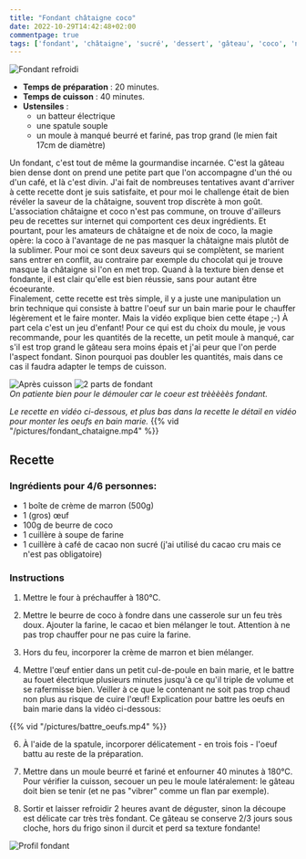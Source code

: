 ```yaml
---
title: "Fondant châtaigne coco"
date: 2022-10-29T14:42:48+02:00
commentpage: true
tags: ['fondant', 'châtaigne', 'sucré', 'dessert', 'gâteau', 'coco', 'noix de coco', 'beurre de coco', 'cacao', 'marron', 'crème de marron', 'crème de châtaigne']
---
```


![Fondant refroidi](/pictures/fondant_chataigne_5_big.jpg)<br>

- **Temps de préparation** : 20 minutes.
- **Temps de cuisson** : 40 minutes.
- **Ustensiles** :
    - un batteur électrique
    - une spatule souple
    - un moule à manqué beurré et fariné, pas trop grand (le mien fait 17cm de diamètre)

Un fondant, c'est tout de même la gourmandise incarnée. C'est la gâteau bien dense dont on prend une petite part que l'on accompagne d'un thé ou d'un café, et là c'est divin. J'ai fait de nombreuses tentatives avant d'arriver à cette recette dont je suis satisfaite, et pour moi le challenge était de bien révéler la saveur de la châtaigne, souvent trop discrète à mon goût. L'association châtaigne et coco n'est pas commune, on trouve d'ailleurs peu de recettes sur internet qui comportent ces deux ingrédients. Et pourtant, pour les amateurs de châtaigne et de noix de coco, la magie opère: la coco à l'avantage de ne pas masquer la châtaigne mais plutôt de la sublimer. Pour moi ce sont deux saveurs qui se complètent, se marient sans entrer en conflit, au contraire par exemple du chocolat qui je trouve masque la châtaigne si l'on en met trop. Quand à la texture bien dense et fondante, il est clair qu'elle est bien réussie, sans pour autant être écoeurante. <br>
Finalement, cette recette est très simple, il y a juste une manipulation un brin technique qui consiste à battre l'oeuf sur un bain marie pour le chauffer légèrement et le faire monter. Mais la vidéo explique bien cette étape ;-) À part cela c'est un jeu d'enfant! Pour ce qui est du choix du moule, je vous recommande, pour les quantités de la recette, un petit moule à manqué, car s'il est trop grand le gâteau sera moins épais et j'ai peur que l'on perde l'aspect fondant. Sinon pourquoi pas doubler les quantités, mais dans ce cas il faudra adapter le temps de cuisson.

![Après cuisson](/pictures/fondant_chataigne.jpeg)
![2 parts de fondant](/pictures/fondant_chataigne_1.jpeg)<br>
*On patiente bien pour le démouler car le coeur est trèèèèès fondant.*

*Le recette en vidéo ci-dessous, et plus bas dans la recette le détail en vidéo pour monter les oeufs en bain marie.*
{{% vid "/pictures/fondant_chataigne.mp4" %}}

## Recette

### Ingrédients pour 4/6 personnes:

- 1 boîte de crème de marron (500g)
- 1 (gros) œuf
- 100g de beurre de coco
- 1 cuillère à soupe de farine
- 1 cuillère à café de cacao non sucré (j'ai utilisé du cacao cru mais ce n'est pas obligatoire)

### Instructions

1. Mettre le four à préchauffer à 180°C.

2. Mettre le beurre de coco à fondre dans une casserole sur un feu très doux. Ajouter la farine, le cacao et bien mélanger le tout. Attention à ne pas trop chauffer pour ne pas cuire la farine.

3. Hors du feu, incorporer la crème de marron et bien mélanger.

5. Mettre l'œuf entier dans un petit cul-de-poule en bain marie, et le battre au fouet électrique plusieurs minutes jusqu'à ce qu'il triple de volume et se rafermisse bien. Veiller à ce que le contenant ne soit pas trop chaud non plus au risque de cuire l'œuf! Explication pour battre les oeufs en bain marie dans la vidéo ci-dessous:

{{% vid "/pictures/battre_oeufs.mp4" %}}

6. À l'aide de la spatule, incorporer délicatement - en trois fois - l'oeuf battu au reste de la préparation.

7. Mettre dans un moule beurré et fariné et enfourner 40 minutes à 180°C. Pour vérifier la cuisson, secouer un peu le moule latéralement: le gâteau doit bien se tenir (et ne pas "vibrer" comme un flan par exemple).

8. Sortir et laisser refroidir 2 heures avant de déguster, sinon la découpe est délicate car très très fondant. Ce gâteau se conserve 2/3 jours sous cloche, hors du frigo sinon il durcit et perd sa texture fondante!

![Profil fondant](/pictures/fondant_chataigne_6_big.jpg)
